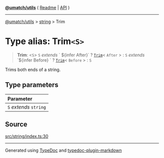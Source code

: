 [**@umatch/utils**](../../README.md) ( [Readme](../../README.md) \| [API](../../API.md) )

---

[@umatch/utils](../../API.md) > [string](../README.md) > Trim

# Type alias: Trim`<S>`

> **Trim**: \<`S`\> `S` _extends_ \` $\{infer After}\` ? [`Trim`](type-alias.Trim.md)\< `After` \> : `S` *extends* \`$\{infer Before} \` ? [`Trim`](type-alias.Trim.md)\< `Before` \> : `S`

Trims both ends of a string.

## Type parameters

| Parameter              |
| :--------------------- |
| `S` _extends_ `string` |

## Source

[src/string/index.ts:30](https://github.com/umatch-oficial/utils/blob/a9008ad/src/string/index.ts#L30)

---

Generated using [TypeDoc](https://typedoc.org/) and [typedoc-plugin-markdown](https://www.npmjs.com/package/typedoc-plugin-markdown)
